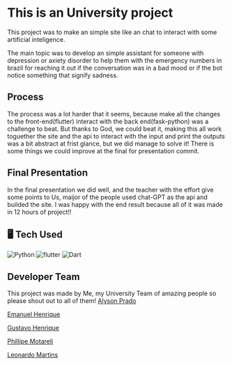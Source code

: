 # This is an University project

This project was to make an simple site like an chat to interact with some artificial inteligence.

The main topic was to develop an simple assistant for someone with depression or axiety disorder to help them with the emergency numbers in brazil for reaching it out if the conversation was in a bad mood or if the bot notice something that signify sadness.

## Process

The process was a lot harder that it seems, because make all the changes to the front-end(flutter) interact with the back end(fask-python) was a challenge to beat. But thanks to God, we could beat it, making this all work toguether the site and the api to interact with the input and print the outputs was a bit abstract at frist glance, but we did manage to solve it! There is some things we could improve at the final for presentation commit.

## Final Presentation

In the final presentation we did well, and the teacher with the effort give some points to Us, maijor of the people used chat-GPT as the api and builded the site. I was happy with the end result because all of it was made in 12 hours of project!!

## 🖥️ Tech Used

![Python](https://img.shields.io/badge/python-000?style=for-the-badge&logo=python&logoColor=ffdd54)
![flutter](https://img.shields.io/badge/flutter-000?style=for-the-badge&logo=flutter&logoColor=02569B)
![Dart](https://img.shields.io/badge/dart-000?style=for-the-badge&logo=dart&logoColor=0175C2)

## Developer Team
This project was made by Me, my University Team of amazing people so please shout out to all of them!
[Alyson Prado](mailto:alyson.prado85@gmail.com)

[Emanuel Henrique](mainto:emanuelhenrique2004@gmail.com)

[Gustavo Henrique](mainto:Gustavogoncalves3ch@gmail.com)

[Phillipe Motareli](mainto:philippe.motareli@gmail.com)

[Leonardo Martins](mainto:Leonardomartinez0211@gmail.com)
